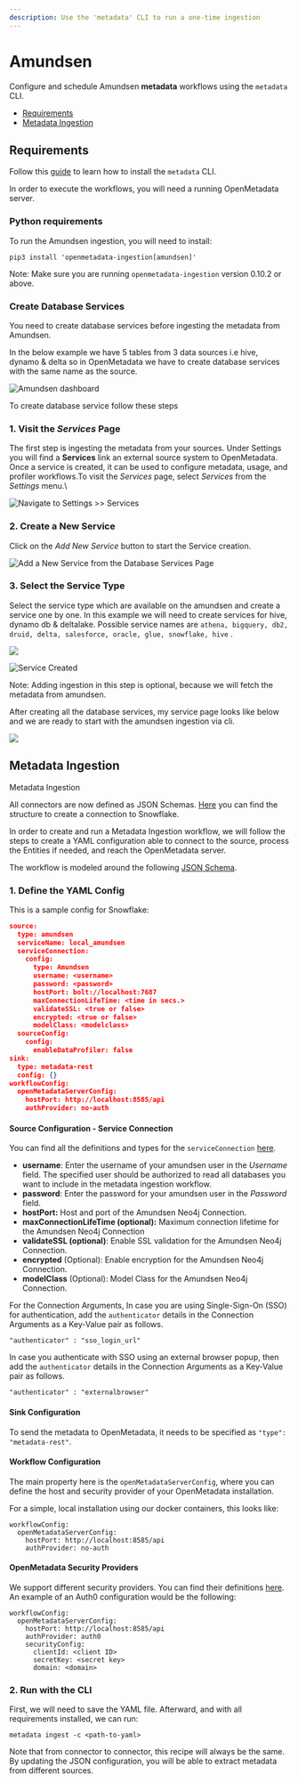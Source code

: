 ```yaml
---
description: Use the 'metadata' CLI to run a one-time ingestion
---
```


# Amundsen

Configure and schedule Amundsen **metadata** workflows using the `metadata` CLI.

* [Requirements](amundsen.md#requirements)
* [Metadata Ingestion](amundsen.md#metadata-ingestion)

## Requirements

Follow this [guide](https://docs.open-metadata.org/overview/run-openmetadata#procedure) to learn how to install the `metadata` CLI.

In order to execute the workflows, you will need a running OpenMetadata server.&#x20;

### Python requirements

To run the Amundsen ingestion, you will need to install:

```
pip3 install 'openmetadata-ingestion[amundsen]'
```

Note: Make sure you are running  `openmetadata-ingestion` version 0.10.2 or above.

### Create Database Services

You need to create database services before ingesting the metadata from Amundsen.&#x20;

In the below example we have 5 tables from 3 data sources i.e hive, dynamo & delta so in OpenMetadata we have to create database services with the same name as the source.

![Amundsen dashboard](<../../.gitbook/assets/image (3).png>)

To create database service follow these steps

### 1. Visit the _Services_ Page <a href="#1.-visit-the-services-page" id="1.-visit-the-services-page"></a>

The first step is ingesting the metadata from your sources. Under Settings you will find a **Services** link an external source system to OpenMetadata. Once a service is created, it can be used to configure metadata, usage, and profiler workflows.To visit the _Services_ page, select _Services_ from the _Settings_ menu.\


![Navigate to Settings >> Services](https://1627621137-files.gitbook.io/\~/files/v0/b/gitbook-x-prod.appspot.com/o/spaces%2FXztAI0iox9PPEym7VTye%2Fuploads%2Fgit-blob-b4d98517ea6565137da86128df9f83855767cc05%2Fimage.png?alt=media)

### 2. Create a New Service

Click on the _Add New Service_ button to start the Service creation.

![Add a New Service from the Database Services Page](<../../.gitbook/assets/image (61).png>)

### 3. Select the Service Type

Select the service type which are available on the amundsen and create a service one by one. In this example we will need to create services for hive, dynamo db & deltalake. Possible service names are `athena, bigquery, db2, druid, delta, salesforce, oracle, glue, snowflake, hive` .

![](../../.gitbook/assets/image.png)

![Service Created](<../../.gitbook/assets/image (45).png>)

Note: Adding ingestion in this step is optional, because we will fetch the metadata from amundsen.

After creating all the database services, my service page looks like below and we are ready to start with the amundsen ingestion via cli.

![](<../../.gitbook/assets/image (79).png>)

## Metadata Ingestion

Metadata Ingestion

All connectors are now defined as JSON Schemas. [Here](https://github.com/open-metadata/OpenMetadata/blob/main/catalog-rest-service/src/main/resources/json/schema/entity/services/connections/metadata/amundsenConnection.json) you can find the structure to create a connection to Snowflake.

In order to create and run a Metadata Ingestion workflow, we will follow the steps to create a YAML configuration able to connect to the source, process the Entities if needed, and reach the OpenMetadata server.

The workflow is modeled around the following [JSON Schema](https://github.com/open-metadata/OpenMetadata/blob/main/catalog-rest-service/src/main/resources/json/schema/entity/services/connections/metadata/amundsenConnection.json).

### 1. Define the YAML Config

This is a sample config for Snowflake:

```json
source:
  type: amundsen
  serviceName: local_amundsen
  serviceConnection:
    config:
      type: Amundsen
      username: <username>
      password: <password>
      hostPort: bolt://localhost:7687
      maxConnectionLifeTime: <time in secs.>
      validateSSL: <true or false>
      encrypted: <true or false>
      modelClass: <modelclass>
  sourceConfig:
    config:
      enableDataProfiler: false
sink:
  type: metadata-rest
  config: {}
workflowConfig:
  openMetadataServerConfig:
    hostPort: http://localhost:8585/api
    authProvider: no-auth

```

#### Source Configuration - Service Connection

You can find all the definitions and types for the `serviceConnection` [here](https://github.com/open-metadata/OpenMetadata/blob/main/catalog-rest-service/src/main/resources/json/schema/entity/services/connections/database/snowflakeConnection.json).

* **username**: Enter the username of your amundsen user in the _Username_ field. The specified user should be authorized to read all databases you want to include in the metadata ingestion workflow.
* **password**: Enter the password for your amundsen user in the _Password_ field.
* **hostPort:** Host and port of the Amundsen Neo4j Connection.
* **maxConnectionLifeTime (optional):** Maximum connection lifetime for the Amundsen Neo4j Connection
* **validateSSL (optional)**: Enable SSL validation for the Amundsen Neo4j Connection.
* **encrypted** (Optional): Enable encryption for the Amundsen Neo4j Connection.
* **modelClass** (Optional): Model Class for the Amundsen Neo4j Connection.

For the Connection Arguments, In case you are using Single-Sign-On (SSO) for authentication, add the `authenticator` details in the Connection Arguments as a Key-Value pair as follows.

`"authenticator" : "sso_login_url"`

In case you authenticate with SSO using an external browser popup, then add the `authenticator` details in the Connection Arguments as a Key-Value pair as follows.

`"authenticator" : "externalbrowser"`&#x20;

#### Sink Configuration

To send the metadata to OpenMetadata, it needs to be specified as `"type": "metadata-rest"`.

#### Workflow Configuration

The main property here is the `openMetadataServerConfig`, where you can define the host and security provider of your OpenMetadata installation.

For a simple, local installation using our docker containers, this looks like:

```
workflowConfig:
  openMetadataServerConfig:
    hostPort: http://localhost:8585/api
    authProvider: no-auth
```

#### OpenMetadata Security Providers

We support different security providers. You can find their definitions [here](https://github.com/open-metadata/OpenMetadata/tree/main/catalog-rest-service/src/main/resources/json/schema/security/client). An example of an Auth0 configuration would be the following:

```
workflowConfig:
  openMetadataServerConfig:
    hostPort: http://localhost:8585/api
    authProvider: auth0
    securityConfig:
      clientId: <client ID>
      secretKey: <secret key>
      domain: <domain>
```

### 2. Run with the CLI

First, we will need to save the YAML file. Afterward, and with all requirements installed, we can run:

```
metadata ingest -c <path-to-yaml>
```

Note that from connector to connector, this recipe will always be the same. By updating the JSON configuration, you will be able to extract metadata from different sources.
